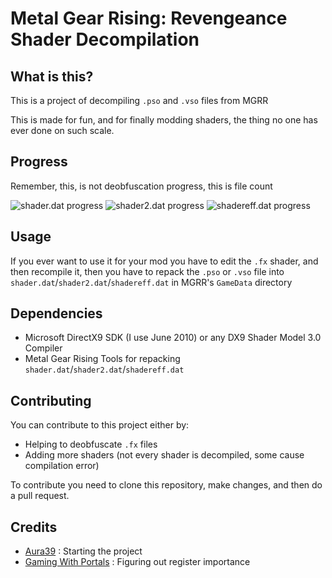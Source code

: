 # Metal Gear Rising: Revengeance Shader Decompilation

## What is this?

This is a project of decompiling `.pso` and `.vso` files from MGRR

This is made for fun, and for finally modding shaders, the thing no one has ever done on such scale.

## Progress

Remember, this, is not deobfuscation progress, this is file count

![shader.dat progress](https://progress-bar.dev/90?title=shader.dat)
![shader2.dat progress](https://progress-bar.dev/98?title=shader2.dat)
![shadereff.dat progress](https://progress-bar.dev/98?title=shadereff.dat)

## Usage

If you ever want to use it for your mod you have to edit the `.fx` shader, and then recompile it, then you have to repack the `.pso` or `.vso` file into `shader.dat`/`shader2.dat`/`shadereff.dat` in MGRR's `GameData` directory

## Dependencies

- Microsoft DirectX9 SDK (I use June 2010) or any DX9 Shader Model 3.0 Compiler
- Metal Gear Rising Tools for repacking `shader.dat`/`shader2.dat`/`shadereff.dat`

## Contributing

You can contribute to this project either by:

- Helping to deobfuscate `.fx` files
- Adding more shaders (not every shader is decompiled, some cause compilation error)

To contribute you need to clone this repository, make changes, and then do a pull request.

## Credits

* [Aura39](https://github.com/Aura39/) : Starting the project
* [Gaming With Portals](https://github.com/Gaming-With-Portals/) : Figuring out register importance
